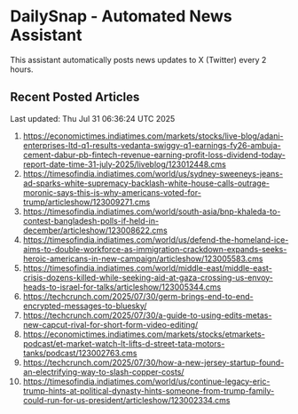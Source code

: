 # DailySnap - Automated News Assistant

This assistant automatically posts news updates to X (Twitter) every 2 hours.

## Recent Posted Articles

Last updated: Thu Jul 31 06:36:24 UTC 2025

1. https://economictimes.indiatimes.com/markets/stocks/live-blog/adani-enterprises-ltd-q1-results-vedanta-swiggy-q1-earnings-fy26-ambuja-cement-dabur-pb-fintech-revenue-earning-profit-loss-dividend-today-report-date-time-31-july-2025/liveblog/123012448.cms
2. https://timesofindia.indiatimes.com/world/us/sydney-sweeneys-jeans-ad-sparks-white-supremacy-backlash-white-house-calls-outrage-moronic-says-this-is-why-americans-voted-for-trump/articleshow/123009271.cms
3. https://timesofindia.indiatimes.com/world/south-asia/bnp-khaleda-to-contest-bangladesh-polls-if-held-in-december/articleshow/123008622.cms
4. https://timesofindia.indiatimes.com/world/us/defend-the-homeland-ice-aims-to-double-workforce-as-immigration-crackdown-expands-seeks-heroic-americans-in-new-campaign/articleshow/123005583.cms
5. https://timesofindia.indiatimes.com/world/middle-east/middle-east-crisis-dozens-killed-while-seeking-aid-at-gaza-crossing-us-envoy-heads-to-israel-for-talks/articleshow/123005344.cms
6. https://techcrunch.com/2025/07/30/germ-brings-end-to-end-encrypted-messages-to-bluesky/
7. https://techcrunch.com/2025/07/30/a-guide-to-using-edits-metas-new-capcut-rival-for-short-form-video-editing/
8. https://economictimes.indiatimes.com/markets/stocks/etmarkets-podcast/et-market-watch-lt-lifts-d-street-tata-motors-tanks/podcast/123002763.cms
9. https://techcrunch.com/2025/07/30/how-a-new-jersey-startup-found-an-electrifying-way-to-slash-copper-costs/
10. https://timesofindia.indiatimes.com/world/us/continue-legacy-eric-trump-hints-at-political-dynasty-hints-someone-from-trump-family-could-run-for-us-president/articleshow/123002334.cms
